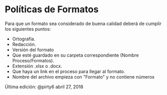 # Políticas de Formatos
Para que un formato sea considerado de buena calidad deberá de cumplir los siguientes puntos:
* Ortografía.
* Redacción.
* Versión del formato
* Que esté guardado en su carpeta correspondiente (Nombre Proceso/Formatos).
* Extensión .xlsx o .docx.
* Que haya un link en el proceso para llegar al formato.
* Nombre del archivo empieza con "Formato" y no contiene números

Última edición: @pirty6 abril 27, 2018
